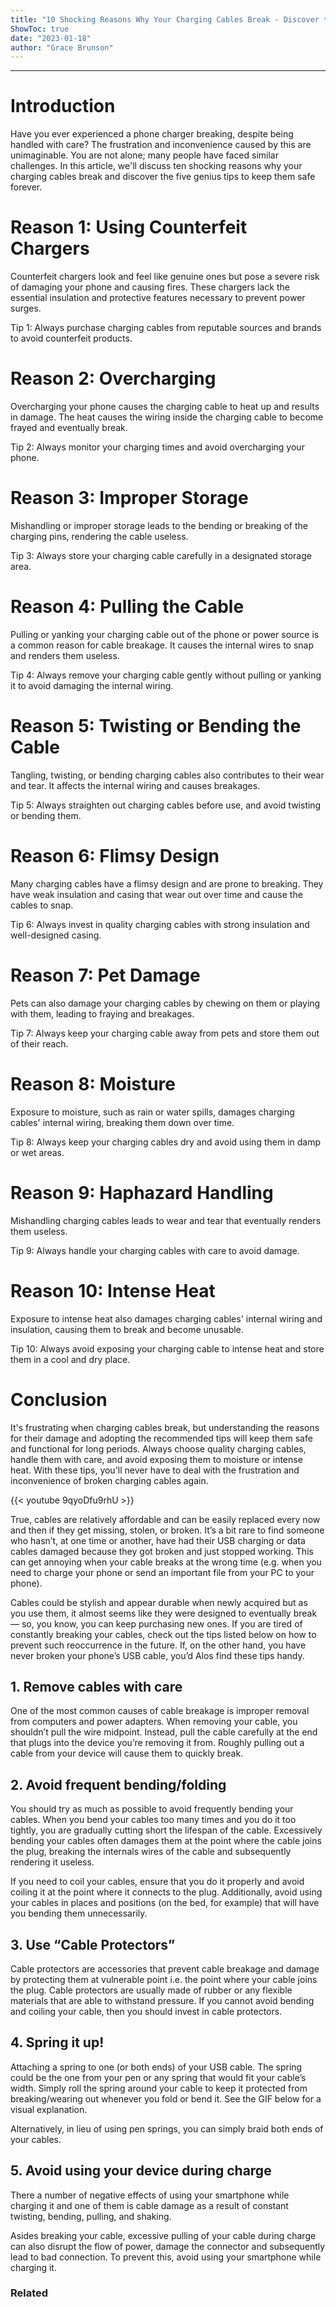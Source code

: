 ```yaml
---
title: "10 Shocking Reasons Why Your Charging Cables Break - Discover the 5 Genius Tips to Keep Them Safe Forever!"
ShowToc: true 
date: "2023-01-18"
author: "Grace Brunson"
---
```

*****
# Introduction

Have you ever experienced a phone charger breaking, despite being handled with care? The frustration and inconvenience caused by this are unimaginable. You are not alone; many people have faced similar challenges. In this article, we'll discuss ten shocking reasons why your charging cables break and discover the five genius tips to keep them safe forever.

# Reason 1: Using Counterfeit Chargers

Counterfeit chargers look and feel like genuine ones but pose a severe risk of damaging your phone and causing fires. These chargers lack the essential insulation and protective features necessary to prevent power surges.

Tip 1: Always purchase charging cables from reputable sources and brands to avoid counterfeit products.

# Reason 2: Overcharging 

Overcharging your phone causes the charging cable to heat up and results in damage. The heat causes the wiring inside the charging cable to become frayed and eventually break.

Tip 2: Always monitor your charging times and avoid overcharging your phone.

# Reason 3: Improper Storage

Mishandling or improper storage leads to the bending or breaking of the charging pins, rendering the cable useless.

Tip 3: Always store your charging cable carefully in a designated storage area.

# Reason 4: Pulling the Cable

Pulling or yanking your charging cable out of the phone or power source is a common reason for cable breakage. It causes the internal wires to snap and renders them useless.

Tip 4: Always remove your charging cable gently without pulling or yanking it to avoid damaging the internal wiring.

# Reason 5: Twisting or Bending the Cable

Tangling, twisting, or bending charging cables also contributes to their wear and tear. It affects the internal wiring and causes breakages.

Tip 5: Always straighten out charging cables before use, and avoid twisting or bending them.

# Reason 6: Flimsy Design

Many charging cables have a flimsy design and are prone to breaking. They have weak insulation and casing that wear out over time and cause the cables to snap.

Tip 6: Always invest in quality charging cables with strong insulation and well-designed casing.

# Reason 7: Pet Damage

Pets can also damage your charging cables by chewing on them or playing with them, leading to fraying and breakages.

Tip 7: Always keep your charging cable away from pets and store them out of their reach.

# Reason 8: Moisture

Exposure to moisture, such as rain or water spills, damages charging cables' internal wiring, breaking them down over time.

Tip 8: Always keep your charging cables dry and avoid using them in damp or wet areas.

# Reason 9: Haphazard Handling

Mishandling charging cables leads to wear and tear that eventually renders them useless.

Tip 9: Always handle your charging cables with care to avoid damage.

# Reason 10: Intense Heat

Exposure to intense heat also damages charging cables' internal wiring and insulation, causing them to break and become unusable.

Tip 10: Always avoid exposing your charging cable to intense heat and store them in a cool and dry place.

# Conclusion

It's frustrating when charging cables break, but understanding the reasons for their damage and adopting the recommended tips will keep them safe and functional for long periods. Always choose quality charging cables, handle them with care, and avoid exposing them to moisture or intense heat. With these tips, you'll never have to deal with the frustration and inconvenience of broken charging cables again.

{{< youtube 9qyoDfu9rhU >}} 



True, cables are relatively affordable and can be easily replaced every now and then if they get missing, stolen, or broken. It’s a bit rare to find someone who hasn’t, at one time or another, have had their USB charging or data cables damaged because they got broken and just stopped working. This can get annoying when your cable breaks at the wrong time (e.g. when you need to charge your phone or send an important file from your PC to your phone).
 
Cables could be stylish and appear durable when newly acquired but as you use them, it almost seems like they were designed to eventually break — so, you know, you can keep purchasing new ones. If you are tired of constantly breaking your cables, check out the tips listed below on how to prevent such reoccurrence in the future. If, on the other hand, you have never broken your phone’s USB cable, you’d Alos find these tips handy.
 
## 1. Remove cables with care
 
One of the most common causes of cable breakage is improper removal from computers and power adapters. When removing your cable, you shouldn’t pull the wire midpoint. Instead, pull the cable carefully at the end that plugs into the device you’re removing it from. Roughly pulling out a cable from your device will cause them to quickly break.
 
## 2. Avoid frequent bending/folding
 
You should try as much as possible to avoid frequently bending your cables. When you bend your cables too many times and you do it too tightly, you are gradually cutting short the lifespan of the cable. Excessively bending your cables often damages them at the point where the cable joins the plug, breaking the internals wires of the cable and subsequently rendering it useless.
 
If you need to coil your cables, ensure that you do it properly and avoid coiling it at the point where it connects to the plug. Additionally, avoid using your cables in places and positions (on the bed, for example) that will have you bending them unnecessarily.
 
## 3. Use “Cable Protectors”
 
Cable protectors are accessories that prevent cable breakage and damage by protecting them at vulnerable point i.e. the point where your cable joins the plug. Cable protectors are usually made of rubber or any flexible materials that are able to withstand pressure. If you cannot avoid bending and coiling your cable, then you should invest in cable protectors.
 
## 4. Spring it up!
 
Attaching a spring to one (or both ends) of your USB cable. The spring could be the one from your pen or any spring that would fit your cable’s width. Simply roll the spring around your cable to keep it protected from breaking/wearing out whenever you fold or bend it. See the GIF below for a visual explanation.
 
Alternatively, in lieu of using pen springs, you can simply braid both ends of your cables.
 
## 5. Avoid using your device during charge
 
There a number of negative effects of using your smartphone while charging it and one of them is cable damage as a result of constant twisting, bending, pulling, and shaking.
 
Asides breaking your cable, excessive pulling of your cable during charge can also disrupt the flow of power, damage the connector and subsequently lead to bad connection. To prevent this, avoid using your smartphone while charging it.
 
### Related



